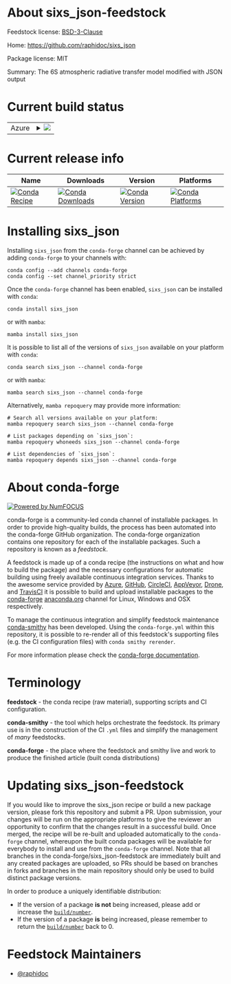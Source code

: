 About sixs_json-feedstock
=========================

Feedstock license: [BSD-3-Clause](https://github.com/conda-forge/sixs_json-feedstock/blob/main/LICENSE.txt)

Home: https://github.com/raphidoc/sixs_json

Package license: MIT

Summary: The 6S atmospheric radiative transfer model modified with JSON output

Current build status
====================


<table>
    
  <tr>
    <td>Azure</td>
    <td>
      <details>
        <summary>
          <a href="https://dev.azure.com/conda-forge/feedstock-builds/_build/latest?definitionId=23265&branchName=main">
            <img src="https://dev.azure.com/conda-forge/feedstock-builds/_apis/build/status/sixs_json-feedstock?branchName=main">
          </a>
        </summary>
        <table>
          <thead><tr><th>Variant</th><th>Status</th></tr></thead>
          <tbody><tr>
              <td>linux_64</td>
              <td>
                <a href="https://dev.azure.com/conda-forge/feedstock-builds/_build/latest?definitionId=23265&branchName=main">
                  <img src="https://dev.azure.com/conda-forge/feedstock-builds/_apis/build/status/sixs_json-feedstock?branchName=main&jobName=linux&configuration=linux%20linux_64_" alt="variant">
                </a>
              </td>
            </tr><tr>
              <td>osx_64</td>
              <td>
                <a href="https://dev.azure.com/conda-forge/feedstock-builds/_build/latest?definitionId=23265&branchName=main">
                  <img src="https://dev.azure.com/conda-forge/feedstock-builds/_apis/build/status/sixs_json-feedstock?branchName=main&jobName=osx&configuration=osx%20osx_64_" alt="variant">
                </a>
              </td>
            </tr><tr>
              <td>win_64</td>
              <td>
                <a href="https://dev.azure.com/conda-forge/feedstock-builds/_build/latest?definitionId=23265&branchName=main">
                  <img src="https://dev.azure.com/conda-forge/feedstock-builds/_apis/build/status/sixs_json-feedstock?branchName=main&jobName=win&configuration=win%20win_64_" alt="variant">
                </a>
              </td>
            </tr>
          </tbody>
        </table>
      </details>
    </td>
  </tr>
</table>

Current release info
====================

| Name | Downloads | Version | Platforms |
| --- | --- | --- | --- |
| [![Conda Recipe](https://img.shields.io/badge/recipe-sixs_json-green.svg)](https://anaconda.org/conda-forge/sixs_json) | [![Conda Downloads](https://img.shields.io/conda/dn/conda-forge/sixs_json.svg)](https://anaconda.org/conda-forge/sixs_json) | [![Conda Version](https://img.shields.io/conda/vn/conda-forge/sixs_json.svg)](https://anaconda.org/conda-forge/sixs_json) | [![Conda Platforms](https://img.shields.io/conda/pn/conda-forge/sixs_json.svg)](https://anaconda.org/conda-forge/sixs_json) |

Installing sixs_json
====================

Installing `sixs_json` from the `conda-forge` channel can be achieved by adding `conda-forge` to your channels with:

```
conda config --add channels conda-forge
conda config --set channel_priority strict
```

Once the `conda-forge` channel has been enabled, `sixs_json` can be installed with `conda`:

```
conda install sixs_json
```

or with `mamba`:

```
mamba install sixs_json
```

It is possible to list all of the versions of `sixs_json` available on your platform with `conda`:

```
conda search sixs_json --channel conda-forge
```

or with `mamba`:

```
mamba search sixs_json --channel conda-forge
```

Alternatively, `mamba repoquery` may provide more information:

```
# Search all versions available on your platform:
mamba repoquery search sixs_json --channel conda-forge

# List packages depending on `sixs_json`:
mamba repoquery whoneeds sixs_json --channel conda-forge

# List dependencies of `sixs_json`:
mamba repoquery depends sixs_json --channel conda-forge
```


About conda-forge
=================

[![Powered by
NumFOCUS](https://img.shields.io/badge/powered%20by-NumFOCUS-orange.svg?style=flat&colorA=E1523D&colorB=007D8A)](https://numfocus.org)

conda-forge is a community-led conda channel of installable packages.
In order to provide high-quality builds, the process has been automated into the
conda-forge GitHub organization. The conda-forge organization contains one repository
for each of the installable packages. Such a repository is known as a *feedstock*.

A feedstock is made up of a conda recipe (the instructions on what and how to build
the package) and the necessary configurations for automatic building using freely
available continuous integration services. Thanks to the awesome service provided by
[Azure](https://azure.microsoft.com/en-us/services/devops/), [GitHub](https://github.com/),
[CircleCI](https://circleci.com/), [AppVeyor](https://www.appveyor.com/),
[Drone](https://cloud.drone.io/welcome), and [TravisCI](https://travis-ci.com/)
it is possible to build and upload installable packages to the
[conda-forge](https://anaconda.org/conda-forge) [anaconda.org](https://anaconda.org/)
channel for Linux, Windows and OSX respectively.

To manage the continuous integration and simplify feedstock maintenance
[conda-smithy](https://github.com/conda-forge/conda-smithy) has been developed.
Using the ``conda-forge.yml`` within this repository, it is possible to re-render all of
this feedstock's supporting files (e.g. the CI configuration files) with ``conda smithy rerender``.

For more information please check the [conda-forge documentation](https://conda-forge.org/docs/).

Terminology
===========

**feedstock** - the conda recipe (raw material), supporting scripts and CI configuration.

**conda-smithy** - the tool which helps orchestrate the feedstock.
                   Its primary use is in the construction of the CI ``.yml`` files
                   and simplify the management of *many* feedstocks.

**conda-forge** - the place where the feedstock and smithy live and work to
                  produce the finished article (built conda distributions)


Updating sixs_json-feedstock
============================

If you would like to improve the sixs_json recipe or build a new
package version, please fork this repository and submit a PR. Upon submission,
your changes will be run on the appropriate platforms to give the reviewer an
opportunity to confirm that the changes result in a successful build. Once
merged, the recipe will be re-built and uploaded automatically to the
`conda-forge` channel, whereupon the built conda packages will be available for
everybody to install and use from the `conda-forge` channel.
Note that all branches in the conda-forge/sixs_json-feedstock are
immediately built and any created packages are uploaded, so PRs should be based
on branches in forks and branches in the main repository should only be used to
build distinct package versions.

In order to produce a uniquely identifiable distribution:
 * If the version of a package **is not** being increased, please add or increase
   the [``build/number``](https://docs.conda.io/projects/conda-build/en/latest/resources/define-metadata.html#build-number-and-string).
 * If the version of a package **is** being increased, please remember to return
   the [``build/number``](https://docs.conda.io/projects/conda-build/en/latest/resources/define-metadata.html#build-number-and-string)
   back to 0.

Feedstock Maintainers
=====================

* [@raphidoc](https://github.com/raphidoc/)

